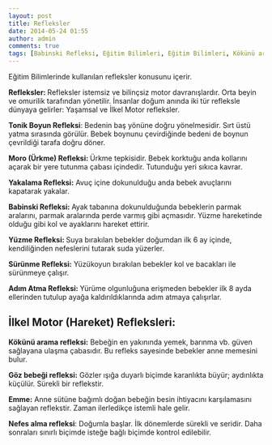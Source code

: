 ```yaml
---
layout: post
title: Refleksler
date: 2014-05-24 01:55
author: admin
comments: true
tags: [Babinski Refleksi, Eğitim Bilimleri, Eğitim Bilimleri, Kökünü arama refleksi, kpss, kpss eğitim bilimleri, Moro  Refleksi, refleks babinski, Son Konular, tonik boyun refleksi]
---
```

Eğitim Bilimlerinde kullanılan refleksler konusunu içerir.

<strong>Refleksler: </strong>Refleksler istemsiz ve bilinçsiz motor davranışlardır. Orta beyin ve omurilik tarafından yönetilir. İnsanlar doğum anında iki tür refleksle dünyaya gelirler: Yaşamsal ve İlkel Motor refleksler.

<strong>Tonik Boyun Refleksi</strong>: Bedenin baş yönüne doğru yönelmesidir. Sırt üstü yatma sırasında görülür. Bebek boynunu çevirdiğinde bedeni de boynun çevrildiği tarafa doğru döner.

<strong>Moro (Ürkme) Refleksi: </strong>Ürkme tepkisidir. Bebek korktuğu anda kollarını açarak bir yere tutunma çabası içindedir. Tutunduğu yeri sıkıca kavrar.

<strong>Yakalama Refleksi:</strong> Avuç içine dokunulduğu anda bebek avuçlarını kapatarak yakalar.

<strong>Babinski Refleksi: </strong>Ayak tabanına dokunulduğunda bebeklerin parmak aralarını, parmak aralarında perde varmış gibi açmasıdır. Yüzme hareketinde olduğu gibi kol ve ayaklarını hareket ettirir.

<strong>Yüzme Refleksi: </strong>Suya bırakılan bebekler doğumdan ilk 6 ay içinde, kendiliğinden nefeslerini tutarak suda yüzerler.

<strong>Sürünme Refleksi:</strong> Yüzükoyun bırakılan bebekler kol ve bacakları ile sürünmeye çalışır.

<strong>Adım Atma Refleksi: </strong>Yürüme olgunluğuna erişmeden bebekler ilk 8 ayda ellerinden tutulup ayağa kaldırıldıklarında adım atmaya çalışırlar.
<h2>İlkel Motor (Hareket) Refleksleri:</h2>
<strong>Kökünü arama refleksi:</strong> Bebeğin en yakınında yemek, barınma vb. güven sağlayana ulaşma çabasıdır. Bu refleks sayesinde bebekler anne memesini bulur.

<strong>Göz bebeği refleksi:</strong> Gözler ışığa duyarlı biçimde karanlıkta büyür; aydınlıkta küçülür. Sürekli bir reflekstir.

<strong>Emme:</strong> Anne sütüne bağımlı doğan bebeğin besin ihtiyacını karşılamasını sağlayan reflekstir. Zaman ilerledikçe istemli hale gelir.

<strong> Nefes alma refleksi</strong>: Doğumla başlar. İlk dönemlerde sürekli ve seridir. Daha sonraları sınırlı biçimde isteğe bağlı biçimde kontrol edilebilir.

&nbsp;
